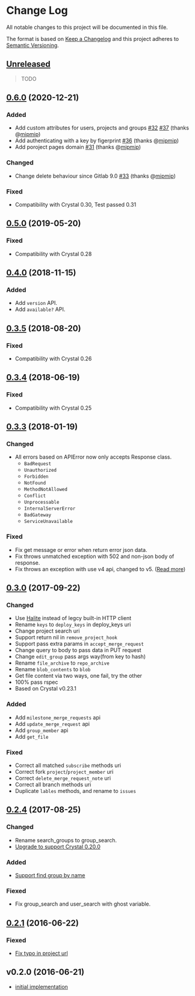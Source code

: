 # Change Log

All notable changes to this project will be documented in this file.

The format is based on [Keep a Changelog](http://keepachangelog.com/en/1.0.0/)
and this project adheres to [Semantic Versioning](http://semver.org/spec/v2.0.0.html).

## [Unreleased]

> TODO

## [0.6.0] (2020-12-21)

### Added

- Add custom attributes for users, projects and groups [#32](https://github.com/icyleaf/gitlab.cr/issues/32) [#37](https://github.com/icyleaf/gitlab.cr/issues/37) (thanks @[mipmip](https://github.com/mipmip))
- Add authenticating with a key by figerprint [#36](https://github.com/icyleaf/gitlab.cr/issues/36) (thanks @[mipmip](https://github.com/mipmip))
- Add poroject pages domain [#31](https://github.com/icyleaf/gitlab.cr/issues/31) (thanks @[mipmip](https://github.com/mipmip))

### Changed

- Change delete behaviour since Gitlab 9.0 [#33](https://github.com/icyleaf/gitlab.cr/issues/33) (thanks @[mipmip](https://github.com/mipmip))

### Fixed

- Compatibility with Crystal 0.30, Test passed 0.31

## [0.5.0] (2019-05-20)

### Fixed

- Compatibility with Crystal 0.28

## [0.4.0] (2018-11-15)

### Added

- Add `version` API.
- Add `available?` API.

## [0.3.5] (2018-08-20)

### Fixed

- Compatibility with Crystal 0.26

## [0.3.4] (2018-06-19)

### Fixed

- Compatibility with Crystal 0.25

## [0.3.3] (2018-01-19)

### Changed

- All errors based on APIError now only accepts Response class.
  - `BadRequest`
  - `Unauthorized`
  - `Forbidden`
  - `NotFound`
  - `MethodNotAllowed`
  - `Conflict`
  - `Unprocessable`
  - `InternalServerError`
  - `BadGateway`
  - `ServiceUnavailable`

### Fixed

- Fix get message or error when return error json data.
- Fix throws unmatched exception with 502 and non-json body of response.
- Fix throws an exception with use v4 api, changed to v5. ([Read more](https://docs.gitlab.com/ce/api/README.html#road-to-graphql))

## [0.3.0] (2017-09-22)

### Changed

- Use [Halite](https://github.com/icyleaf/halite) instead of legcy built-in HTTP client
- Rename `keys` to `deploy_keys` in deploy_keys uri
- Change project search uri
- Support return nil in `remove_project_hook`
- Support pass extra params in `accept_merge_request`
- Change query to body to pass data in PUT request
- Change `edit_group` pass args way(from key to hash)
- Rename `file_archive` to `repo_archive`
- Rename `blob_contents` to `blob`
- Get file content via two ways, one fail, try the other
- 100% pass rspec
- Based on Crystal v0.23.1

### Added

- Add `milestone_merge_requests` api
- Add `update_merge_request` api
- Add `group_member` api
- Add `get_file`

### Fixed

- Correct all matched `subscribe` methods uri
- Correct fork `project`/`project_member` uri
- Correct `delete_merge_request_note` uri
- Correct all branch methods uri
- Duplicate `lables` methods, and rename to `issues`

## [0.2.4] (2017-08-25)

### Changed

- Rename search_groups to group_search.
- [Upgrade to support Crystal 0.20.0](https://github.com/icyleaf/gitlab.cr/commit/acc2b4170b6cb4a2ec339d466d9127b10bdd444b)

### Added

- [Support find group by name](https://github.com/icyleaf/gitlab.cr/commit/b7fd47cc630e2213f19c2653c7cfa275638945fd)

### Fiexed

- Fix group_search and user_search with ghost variable.

## [0.2.1] (2016-06-22)

### Fiexed

- [Fix typo in project url](https://github.com/icyleaf/gitlab.cr/commit/fcd957e18e1ec03fb0c2fc1c422c56b3e826ff14)

## v0.2.0 (2016-06-21)

- [initial implementation](https://github.com/icyleaf/gitlab.cr/issues?q=milestone%3A0.2.0+is%3Aclosed)

[Unreleased]: https://github.com/icyleaf/gitlab.cr/compare/v0.6.0...HEAD
[0.6.0]: https://github.com/icyleaf/gitlab.cr/compare/v0.5.0...v0.6.0
[0.5.0]: https://github.com/icyleaf/gitlab.cr/compare/v0.4.0...v0.5.0
[0.4.0]: https://github.com/icyleaf/gitlab.cr/compare/v0.3.5...v0.4.0
[0.3.5]: https://github.com/icyleaf/gitlab.cr/compare/v0.3.4...v0.3.5
[0.3.4]: https://github.com/icyleaf/gitlab.cr/compare/v0.3.3...v0.3.4
[0.3.3]: https://github.com/icyleaf/gitlab.cr/compare/v0.3.0...v0.3.3
[0.3.0]: https://github.com/icyleaf/gitlab.cr/compare/v0.2.4...v0.3.0
[0.2.4]: https://github.com/icyleaf/gitlab.cr/compare/v0.2.1...v0.2.4
[0.2.1]: https://github.com/icyleaf/gitlab.cr/compare/v0.2.0...v0.2.1
